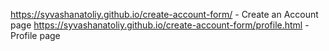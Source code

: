 https://syvashanatoliy.github.io/create-account-form/ - Create an Account page
https://syvashanatoliy.github.io/create-account-form/profile.html - Profile page
